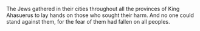 The Jews gathered in their cities throughout all the provinces of King Ahasuerus to lay hands on those who sought their harm. And no one could stand against them, for the fear of them had fallen on all peoples.
